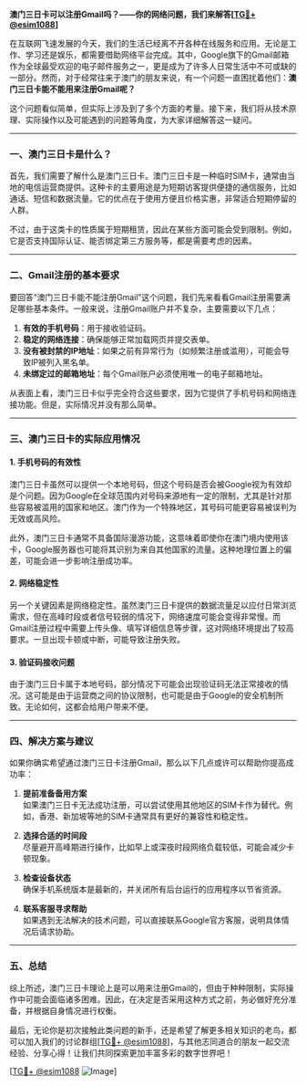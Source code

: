 **澳门三日卡可以注册Gmail吗？——你的网络问题，我们来解答[[TG💪+ @esim1088](https://t.me/s/esim1088)]**

在互联网飞速发展的今天，我们的生活已经离不开各种在线服务和应用。无论是工作、学习还是娱乐，都需要借助网络平台完成。其中，Google旗下的Gmail邮箱作为全球最受欢迎的电子邮件服务之一，更是成为了许多人日常生活中不可或缺的一部分。然而，对于经常往来于澳门的朋友来说，有一个问题一直困扰着他们：**澳门三日卡能不能用来注册Gmail呢？**

这个问题看似简单，但实际上涉及到了多个方面的考量。接下来，我们将从技术原理、实际操作以及可能遇到的问题等角度，为大家详细解答这一疑问。

---

### 一、澳门三日卡是什么？

首先，我们需要了解什么是澳门三日卡。澳门三日卡是一种临时SIM卡，通常由当地的电信运营商提供。这种卡的主要用途是为短期访客提供便捷的通信服务，比如通话、短信和数据流量。它的优点在于使用方便且价格实惠，非常适合短期停留的人群。

不过，由于这类卡的性质属于短期租赁，因此在某些方面可能会受到限制。例如，它是否支持国际认证、能否绑定第三方服务等，都是需要考虑的因素。

---

### 二、Gmail注册的基本要求

要回答“澳门三日卡能不能注册Gmail”这个问题，我们先来看看Gmail注册需要满足哪些基本条件。一般来说，注册Gmail账户并不复杂，主要需要以下几点：

1. **有效的手机号码**：用于接收验证码。
2. **稳定的网络连接**：确保能够正常加载网页并提交表单。
3. **没有被封禁的IP地址**：如果之前有异常行为（如频繁注册或滥用），可能会导致IP被列入黑名单。
4. **未绑定过的邮箱地址**：每个Gmail账户必须使用唯一的电子邮箱地址。

从表面上看，澳门三日卡似乎完全符合这些要求，因为它提供了手机号码和网络连接功能。但是，实际情况并没有那么简单。

---

### 三、澳门三日卡的实际应用情况

#### 1. 手机号码的有效性

澳门三日卡虽然可以提供一个本地号码，但这个号码是否会被Google视为有效却是个问题。因为Google在全球范围内对号码来源地有一定的限制，尤其是针对那些容易被滥用的国家和地区。澳门作为一个特殊地区，其号码可能更容易被误判为无效或高风险。

此外，澳门三日卡通常不具备国际漫游功能，这意味着即使你在澳门境内使用该卡，Google服务器也可能将其识别为来自其他国家的流量。这种地理位置上的偏差，可能会进一步影响注册成功率。

#### 2. 网络稳定性

另一个关键因素是网络稳定性。虽然澳门三日卡提供的数据流量足以应付日常浏览需求，但在高峰时段或者信号较弱的情况下，网络速度可能会变得非常慢。而Gmail注册过程中需要上传头像、填写详细信息等步骤，这对网络环境提出了较高要求。一旦出现卡顿或中断，可能导致注册失败。

#### 3. 验证码接收问题

由于澳门三日卡属于本地号码，部分情况下可能会出现验证码无法正常接收的情况。这可能是由于运营商之间的协议限制，也可能是由于Google的安全机制所致。无论如何，这都会给用户带来不便。

---

### 四、解决方案与建议

如果你确实希望通过澳门三日卡注册Gmail，那么以下几点或许可以帮助你提高成功率：

1. **提前准备备用方案**  
   如果澳门三日卡无法成功注册，可以尝试使用其他地区的SIM卡作为替代。例如，香港、新加坡等地的SIM卡通常具有更好的兼容性和稳定性。

2. **选择合适的时间段**  
   尽量避开高峰期进行操作，比如早上或深夜时段网络负载较低，可能会减少卡顿现象。

3. **检查设备状态**  
   确保手机系统版本是最新的，并关闭所有后台运行的应用程序以节省资源。

4. **联系客服寻求帮助**  
   如果遇到无法解决的技术问题，可以直接联系Google官方客服，说明具体情况后请求协助。

---

### 五、总结

综上所述，澳门三日卡理论上是可以用来注册Gmail的，但由于种种限制，实际操作中可能会面临诸多困难。因此，在决定是否采用这种方式之前，务必做好充分准备，并根据自身情况进行权衡。

最后，无论你是初次接触此类问题的新手，还是希望了解更多相关知识的老鸟，都可以加入我们的讨论群组[[TG💪+ @esim1088](https://t.me/s/esim1088)]，与其他志同道合的朋友一起交流经验、分享心得！让我们共同探索更加丰富多彩的数字世界吧！

[[TG💪+ @esim1088](https://t.me/s/esim1088) ![Image](https://i.postimg.cc/4NQfJmqS/Snipaste-2025-05-13-00-14-12.png)]